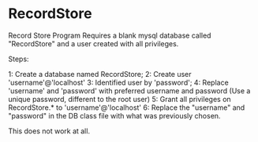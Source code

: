 # RecordStore
Record Store Program
Requires a blank mysql database called "RecordStore" and a user created with all privileges.

Steps:

1: Create a database named RecordStore;
2: Create user 'username'@'localhost'
3: Identified user by 'password';
4: Replace 'username' and 'password' with preferred username and password (Use a unique password, different to the root user)
5: Grant all privileges on RecordStore.* to 'username'@'localhost'
6: Replace the "username" and "password" in the DB class file with what was previously chosen.

This does not work at all.
